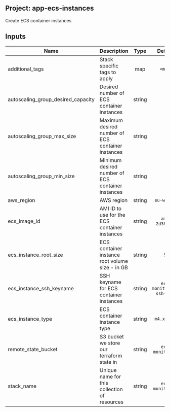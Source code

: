 ## Project: app-ecs-instances

Create ECS container instances



## Inputs

| Name | Description | Type | Default | Required |
|------|-------------|:----:|:-----:|:-----:|
| additional_tags | Stack specific tags to apply | map | `<map>` | no |
| autoscaling_group_desired_capacity | Desired number of ECS container instances | string | `3` | no |
| autoscaling_group_max_size | Maximum desired number of ECS container instances | string | `3` | no |
| autoscaling_group_min_size | Minimum desired number of ECS container instances | string | `3` | no |
| aws_region | AWS region | string | `eu-west-1` | no |
| ecs_image_id | AMI ID to use for the ECS container instances | string | `ami-2d386654` | no |
| ecs_instance_root_size | ECS container instance root volume size - in GB | string | `50` | no |
| ecs_instance_ssh_keyname | SSH keyname for ECS container instances | string | `ecs-monitoring-ssh-test` | no |
| ecs_instance_type | ECS container instance type | string | `m4.xlarge` | no |
| remote_state_bucket | S3 bucket we store our terraform state in | string | `ecs-monitoring` | no |
| stack_name | Unique name for this collection of resources | string | `ecs-monitoring` | no |

